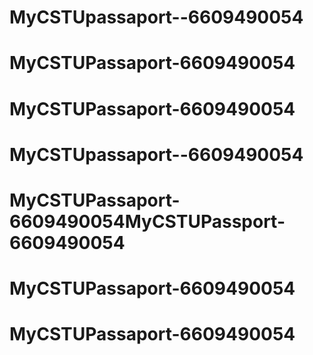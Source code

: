 # MyCSTUpassaport--6609490054
# MyCSTUPassaport-6609490054
# MyCSTUPassaport-6609490054
# MyCSTUpassaport--6609490054
# MyCSTUPassaport-6609490054MyCSTUPassport-6609490054
# MyCSTUPassaport-6609490054
# MyCSTUPassaport-6609490054
